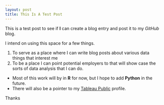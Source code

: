 ```yaml
---
layout: post
title: This Is A Test Post
---
```


This is a test post to see if **I** can create a blog entry and post it to my *GitHub* blog.

I intend on using this space for a few things.

1. To serve as a place where I can write blog posts about various data things that interest me
2. To be a place I can point potential employers to that will show case the sorts of data analysis that I can do.
  * Most of this work will by in **R** for now, but I hope to add **Python** in the future.
  * There will also be a pointer to my [Tableau Public](https://public.tableau.com/profile/tim1747#!/ "Tim Leber Tableau Public") profile.

Thanks